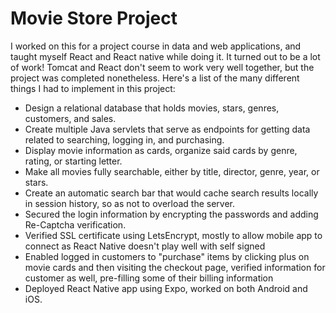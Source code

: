# Movie Store Project
I worked on this for a project course in data and web applications, and taught myself React and React native while doing it.
It turned out to be a lot of work! Tomcat and React don't seem to work very well together, but the project was completed nonetheless. 
Here's a list of the many different things I had to implement in this project:
* Design a relational database that holds movies, stars, genres, customers, and sales.
* Create multiple Java servlets that serve as endpoints for getting data related to searching, logging in, and purchasing.
* Display movie information as cards, organize said cards by genre, rating, or starting letter.
* Make all movies fully searchable, either by title, director, genre, year, or stars.
* Create an automatic search bar that would cache search results locally in session history, so as not to overload the server.
* Secured the login information by encrypting the passwords and adding Re-Captcha verification.
* Verified SSL certificate using LetsEncrypt, mostly to allow mobile app to connect as React Native doesn't play well with self signed
* Enabled logged in customers to "purchase" items by clicking plus on movie cards and then visiting the checkout page, verified information for customer as well, pre-filling some of their billing information
* Deployed React Native app using Expo, worked on both Android and iOS.
